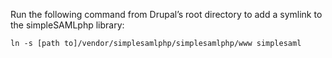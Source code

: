 Run the following command from Drupal’s root directory to add a symlink to the simpleSAMLphp library:

`ln -s [path to]/vendor/simplesamlphp/simplesamlphp/www simplesaml`